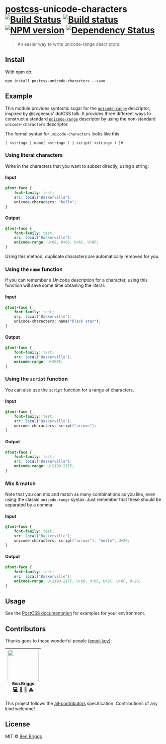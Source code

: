 # [postcss][postcss]-unicode-characters [![Build Status](https://travis-ci.org/ben-eb/postcss-unicode-characters.svg?branch=master)][ci] [![Build status](https://ci.appveyor.com/api/projects/status/396xfduj47prxklq?svg=true)](https://ci.appveyor.com/project/ben-eb/postcss-unicode-characters) [![NPM version](https://badge.fury.io/js/postcss-unicode-characters.svg)][npm] [![Dependency Status](https://gemnasium.com/ben-eb/postcss-unicode-characters.svg)][deps]

> An easier way to write unicode-range descriptors.


## Install

With [npm](https://npmjs.org/package/postcss-unicode-characters) do:

```
npm install postcss-unicode-characters --save
```


## Example

This module provides syntactic sugar for the [`unicode-range`][1] descriptor,
inspired by @svgeesus' dotCSS talk. It provides three different ways to
construct a standard [`unicode-range`][1] descriptor by using the non-standard
`unicode-characters` descriptor.

[1]: https://developer.mozilla.org/en/docs/Web/CSS/@font-face/unicode-range

The formal syntax for `unicode-characters` looks like this:

```
[ <string> | name( <string> ) | script( <string> ) ]#
```

### Using literal characters

Write in the characters that you want to subset directly, using a string:

#### Input

```css
@font-face {
    font-family: test;
    src: local("Baskerville");
    unicode-characters: "hello";
}
```

#### Output

```css
@font-face {
    font-family: test;
    src: local("Baskerville");
    unicode-range: U+68, U+65, U+6C, U+6F;
}
```

Using this method, duplicate characters are automatically removed for you.

### Using the `name` function

If you can remember a Unicode description for a character, using this function
will save some time obtaining the literal:

#### Input

```css
@font-face {
    font-family: test;
    src: local("Baskerville");
    unicode-characters: name("black star");
}
```

#### Output

```css
@font-face {
    font-family: test;
    src: local("Baskerville");
    unicode-range: U+2605;
}
```

### Using the `script` function

You can also use the `script` function for a range of characters.

#### Input

```css
@font-face {
    font-family: test;
    src: local("Baskerville");
    unicode-characters: script("arrows");
}
```

#### Output

```css
@font-face {
    font-family: test;
    src: local("Baskerville");
    unicode-range: U+2190-21FF;
}
```

### Mix & match

Note that you can mix and match as many combinations as you like, even using
the classic `unicode-range` syntax. Just remember that these should be separated
by a comma:

#### Input

```css
@font-face {
    font-family: test;
    src: local("Baskerville");
    unicode-characters: script("arrows"), "hello", U+26;
}
```

#### Output

```css
@font-face {
    font-family: test;
    src: local("Baskerville");
    unicode-range: U+2190-21FF, U+68, U+65, U+6C, U+6F, U+26;
}
```


## Usage

See the [PostCSS documentation](https://github.com/postcss/postcss#usage) for
examples for your environment.


## Contributors

Thanks goes to these wonderful people ([emoji key](https://github.com/kentcdodds/all-contributors#emoji-key)):

<!-- ALL-CONTRIBUTORS-LIST:START - Do not remove or modify this section -->
| [<img src="https://avatars.githubusercontent.com/u/1282980?v=3" width="100px;"/><br /><sub>Ben Briggs</sub>](http://beneb.info)<br />[💻](https://github.com/ben-eb/postcss-unicode-characters/commits?author=ben-eb) [📖](https://github.com/ben-eb/postcss-unicode-characters/commits?author=ben-eb) 👀 [⚠️](https://github.com/ben-eb/postcss-unicode-characters/commits?author=ben-eb) |
| :---: |
<!-- ALL-CONTRIBUTORS-LIST:END -->

This project follows the [all-contributors] specification. Contributions of
any kind welcome!


## License

MIT © [Ben Briggs](http://beneb.info)


[all-contributors]: https://github.com/kentcdodds/all-contributors
[ci]:      https://travis-ci.org/ben-eb/postcss-unicode-characters
[deps]:    https://gemnasium.com/ben-eb/postcss-unicode-characters
[npm]:     http://badge.fury.io/js/postcss-unicode-characters
[postcss]: https://github.com/postcss/postcss
